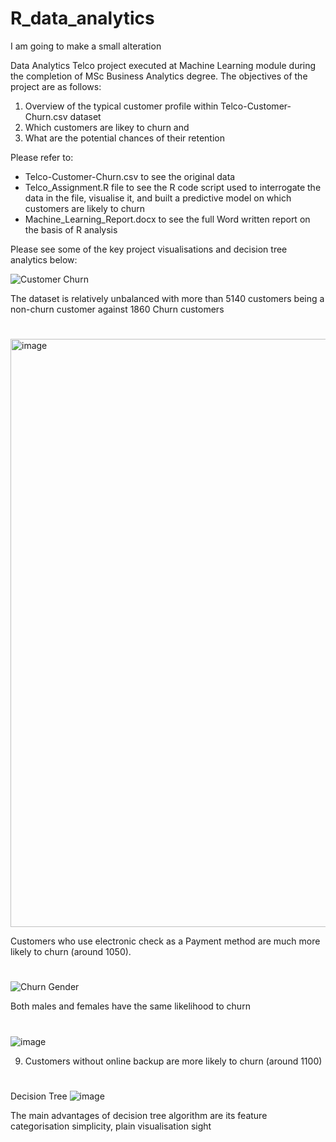 # R_data_analytics

I am going to make a small alteration

Data Analytics Telco project executed at Machine Learning module during the completion of MSc Business Analytics degree. The objectives of the project are as follows:
1) Overview of the typical customer profile within Telco-Customer-Churn.csv dataset
2) Which customers are likey to churn and 
3) What are the potential chances of their retention

Please refer to:
- Telco-Customer-Churn.csv to see the original data
- Telco_Assignment.R file to see the R code script used to interrogate the data in the file, visualise it, and built a predictive model on which customers 
are likely to churn
- Machine_Learning_Report.docx to see the full Word written report on the basis of R analysis

Please see some of the key project visualisations and decision tree analytics below:


![Customer Churn](https://user-images.githubusercontent.com/93555279/191345994-ec5a0e31-d922-44b7-b306-45252695afa3.png)

The dataset is relatively unbalanced with more than 5140 customers being a non-churn customer against 1860 Churn customers
#
#
#
<img width="941" alt="image" src="https://user-images.githubusercontent.com/93555279/191345197-ec743f4f-e3bd-4ce3-8007-c6d2e4a6909e.png">

Customers who use electronic check as a Payment method are much more likely to churn (around 1050). 
#
#
#
![Churn Gender](https://user-images.githubusercontent.com/93555279/191346972-04ca696f-660b-439e-bec9-b4f78349a5b3.png)

Both males and females have the same likelihood to churn
#
#
#
![image](https://user-images.githubusercontent.com/93555279/191347793-ded5fef7-08b1-43ae-9eb5-1a350c671e74.png)

9) Customers without online backup are more likely to churn (around 1100)
#
#
#
Decision Tree
![image](https://user-images.githubusercontent.com/93555279/191364494-af707e8d-ad6e-4cf0-ba83-15bd15f13ad4.png)

The main advantages of decision tree algorithm are its feature categorisation simplicity, plain visualisation sight


